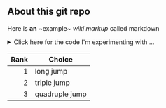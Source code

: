 ## About this git repo

Here is **an** ~example~ *wiki markup* called markdown

<details>
<summary>Click here for the code I'm experimenting with ...</summary>

* html
* css
* js
  * godot
    * gdscript
  * bananascript
</details>


| Rank | Choice         |
|-----:|----------------|
|     1| long jump      |
|     2| triple jump    |
|     3| quadruple jump |


